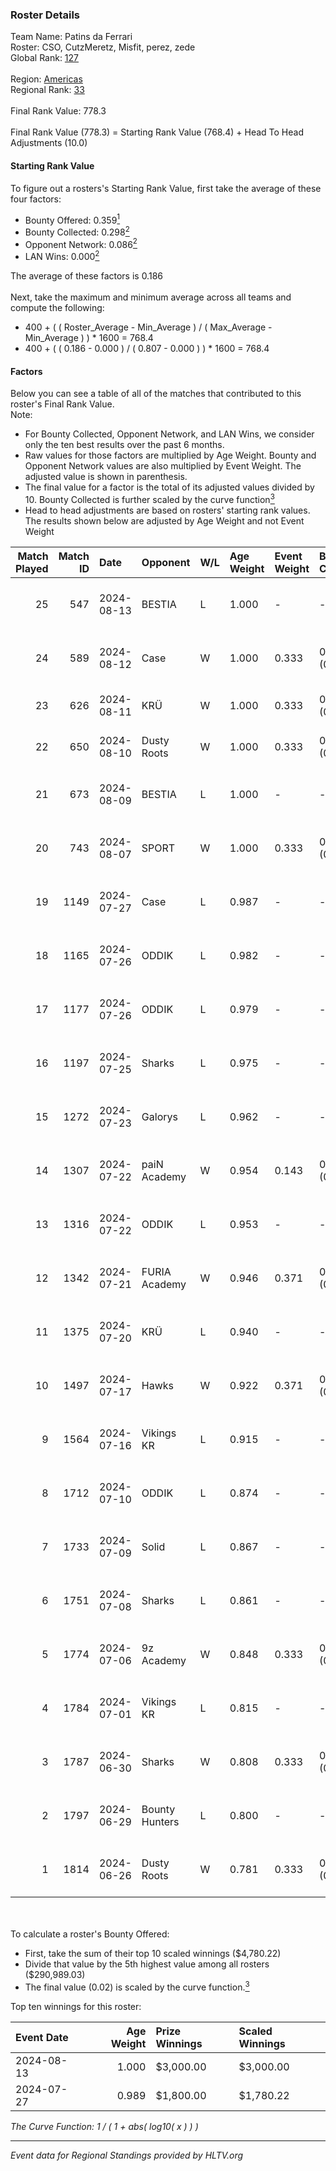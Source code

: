 ### Roster Details<br />
Team Name: Patins da Ferrari<br />
Roster: CSO, CutzMeretz, Misfit, perez, zede<br />
Global Rank: [127](../../standings_global_2024_08_28.md)<br />
<br />
Region: [Americas]( ../../standings_americas_2024_08_28.md)<br />
Regional Rank: [33]( ../../standings_americas_2024_08_28.md)<br />
<br />
Final Rank Value:  778.3<br />
<br />
Final Rank Value (778.3) = Starting Rank Value (768.4) + Head To Head Adjustments (10.0)<br />

#### Starting Rank Value<br />
To figure out a rosters's Starting Rank Value, first take the average of these four factors:<br />
- Bounty Offered: 0.359[<sup>1</sup>](#table2)
- Bounty Collected: 0.298[<sup>2</sup>](#table1)
- Opponent Network: 0.086[<sup>2</sup>](#table1)
- LAN Wins: 0.000[<sup>2</sup>](#table1)

The average of these factors is 0.186<br />
<br />
Next, take the maximum and minimum average across all teams and compute the following:<br />
- 400 + ( ( Roster_Average - Min_Average ) / ( Max_Average - Min_Average ) ) * 1600 = 768.4
- 400 + ( ( 0.186 - 0.000 ) / ( 0.807 - 0.000 ) ) * 1600 = 768.4


#### Factors<br />
Below you can see a table of all of the matches that contributed to this roster's Final Rank Value.<br />
Note:<br />

- For Bounty Collected, Opponent Network, and LAN Wins, we consider only the ten best results over the past 6 months.
- Raw values for those factors are multiplied by Age Weight. Bounty and Opponent Network values are also multiplied by Event Weight. The adjusted value is shown in parenthesis.
- The final value for a factor is the total of its adjusted values divided by 10. Bounty Collected is further scaled by the curve function[<sup>3</sup>](#curveFunction)
- Head to head adjustments are based on rosters' starting rank values. The results shown below are adjusted by Age Weight and not Event Weight
<span id="table1"></span><br />


| Match Played | Match ID | Date       | Opponent       | W/L | Age Weight | Event Weight | Bounty Collected | Opponent Network | LAN Wins  | H2H Adj. | Roster                                    |
| -: | -: | :- | :- | :- | :- | :- | :- | :- | :- | -: | :- |
|           25 |      547 | 2024-08-13 | BESTIA         | L   | 1.000      | -            | -                | -                | -         |    -7.36 | CSO, CutzMeretz, Misfit, perez, zede      |
|           24 |      589 | 2024-08-12 | Case           | W   | 1.000      | 0.333        | 0.045 (0.015)    | 0.746 (0.249)    | 0 (0.000) |    20.25 | CSO, CutzMeretz, Misfit, perez, zede      |
|           23 |      626 | 2024-08-11 | KRÜ            | W   | 1.000      | 0.333        | 0.021 (0.007)    | 0.627 (0.209)    | 0 (0.000) |    20.42 | CutzMeretz, jz, Misfit, perez, zede       |
|           22 |      650 | 2024-08-10 | Dusty Roots    | W   | 1.000      | 0.333        | 0.006 (0.002)    | 0.314 (0.105)    | 0 (0.000) |    18.63 | CutzMeretz, jz, Misfit, perez, zede       |
|           21 |      673 | 2024-08-09 | BESTIA         | L   | 1.000      | -            | -                | -                | -         |    -6.35 | CSO, CutzMeretz, Misfit, perez, zede      |
|           20 |      743 | 2024-08-07 | SPORT          | W   | 1.000      | 0.333        | 0.004 (0.001)    | 0.090 (0.030)    | 0 (0.000) |    12.22 | CSO, CutzMeretz, Misfit, perez, zede      |
|           19 |     1149 | 2024-07-27 | Case           | L   | 0.987      | -            | -                | -                | -         |    -8.27 | CSO, CutzMeretz, Leomonster, Misfit, zede |
|           18 |     1165 | 2024-07-26 | ODDIK          | L   | 0.982      | -            | -                | -                | -         |    -4.38 | CSO, CutzMeretz, Leomonster, Misfit, zede |
|           17 |     1177 | 2024-07-26 | ODDIK          | L   | 0.979      | -            | -                | -                | -         |    -5.02 | CSO, CutzMeretz, Leomonster, Misfit, zede |
|           16 |     1197 | 2024-07-25 | Sharks         | L   | 0.975      | -            | -                | -                | -         |    -5.80 | CSO, CutzMeretz, Leomonster, MTGG, zede   |
|           15 |     1272 | 2024-07-23 | Galorys        | L   | 0.962      | -            | -                | -                | -         |   -13.76 | CSO, CutzMeretz, Leomonster, MTGG, zede   |
|           14 |     1307 | 2024-07-22 | paiN Academy   | W   | 0.954      | 0.143        | 0.000 (0.000)    | 0.000 (0.000)    | 0 (0.000) |     3.42 | CSO, CutzMeretz, Leomonster, MTGG, zede   |
|           13 |     1316 | 2024-07-22 | ODDIK          | L   | 0.953      | -            | -                | -                | -         |    -4.52 | CSO, CutzMeretz, Leomonster, MTGG, zede   |
|           12 |     1342 | 2024-07-21 | FURIA Academy  | W   | 0.946      | 0.371        | 0.000 (0.000)    | 0.083 (0.029)    | 0 (0.000) |     6.68 | CSO, CutzMeretz, Leomonster, MTGG, zede   |
|           11 |     1375 | 2024-07-20 | KRÜ            | L   | 0.940      | -            | -                | -                | -         |   -11.40 | CSO, CutzMeretz, Leomonster, MTGG, zede   |
|           10 |     1497 | 2024-07-17 | Hawks          | W   | 0.922      | 0.371        | 0.009 (0.003)    | 0.036 (0.012)    | 0 (0.000) |    11.41 | CSO, CutzMeretz, Leomonster, MTGG, zede   |
|            9 |     1564 | 2024-07-16 | Vikings KR     | L   | 0.915      | -            | -                | -                | -         |   -13.00 | CSO, CutzMeretz, Leomonster, MTGG, zede   |
|            8 |     1712 | 2024-07-10 | ODDIK          | L   | 0.874      | -            | -                | -                | -         |    -4.64 | bsd, CSO, CutzMeretz, Leomonster, zede    |
|            7 |     1733 | 2024-07-09 | Solid          | L   | 0.867      | -            | -                | -                | -         |   -11.60 | bsd, CSO, CutzMeretz, Leomonster, zede    |
|            6 |     1751 | 2024-07-08 | Sharks         | L   | 0.861      | -            | -                | -                | -         |    -5.35 | bsd, CSO, CutzMeretz, Leomonster, zede    |
|            5 |     1774 | 2024-07-06 | 9z Academy     | W   | 0.848      | 0.333        | 0.000 (0.000)    | 0.058 (0.016)    | 0 (0.000) |     4.72 | bsd, CSO, CutzMeretz, Leomonster, zede    |
|            4 |     1784 | 2024-07-01 | Vikings KR     | L   | 0.815      | -            | -                | -                | -         |   -12.40 | bsd, CutzMeretz, Leomonster, perez, zede  |
|            3 |     1787 | 2024-06-30 | Sharks         | W   | 0.808      | 0.333        | 0.056 (0.015)    | 0.475 (0.128)    | 0 (0.000) |    20.72 | bsd, CutzMeretz, Leomonster, perez, zede  |
|            2 |     1797 | 2024-06-29 | Bounty Hunters | L   | 0.800      | -            | -                | -                | -         |    -8.11 | bsd, CutzMeretz, Leomonster, perez, zede  |
|            1 |     1814 | 2024-06-26 | Dusty Roots    | W   | 0.781      | 0.333        | 0.006 (0.002)    | 0.314 (0.082)    | 0 (0.000) |    13.47 | bsd, CutzMeretz, Leomonster, perez, zede  |

<br />
<span id="table2"></span><br />
To calculate a roster's Bounty Offered:<br />

- First, take the sum of their top 10 scaled winnings ($4,780.22)
- Divide that value by the 5th highest value among all rosters ($290,989.03)
- The final value (0.02) is scaled by the curve function.[<sup>3</sup>](#curveFunction)

Top ten winnings for this roster:<br />

| Event Date | Age Weight | Prize Winnings | Scaled Winnings |
| :- | -: | :- | :- |
| 2024-08-13 |      1.000 | $3,000.00      | $3,000.00       |
| 2024-07-27 |      0.989 | $1,800.00      | $1,780.22       |


<span id="curveFunction"></span>_The Curve Function: 1 / ( 1 + abs( log10( x ) ) )_<br />

---
_Event data for Regional Standings provided by HLTV.org_<br />
